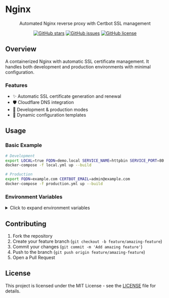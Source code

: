 # Nginx

<div align="center">

Automated Nginx reverse proxy with Certbot SSL management

[![GitHub stars](https://img.shields.io/github/stars/myugan/nginx.svg)](https://github.com/myugan/nginx/stargazers)
[![GitHub issues](https://img.shields.io/github/issues/myugan/nginx.svg)](https://github.com/myugan/nginx/issues)
[![GitHub license](https://img.shields.io/github/license/myugan/nginx.svg)](https://github.com/myugan/nginx/blob/master/LICENSE)

</div>

## Overview

A containerized Nginx with automatic SSL certificate management. It handles both development and production environments with minimal configuration.

### Features

- ✨ Automatic SSL certificate generation and renewal
- 🛡️ Cloudflare DNS integration
- 🚀 Development & production modes
- 📝 Dynamic configuration templates

## Usage

### Basic Example

```bash
# Development
export LOCAL=true FQDN=demo.local SERVICE_NAME=httpbin SERVICE_PORT=80
docker-compose -f local.yml up --build

# Production
export FQDN=example.com CERTBOT_EMAIL=admin@example.com
docker-compose -f production.yml up --build
```

### Environment Variables

<details>
<summary>Click to expand environment variables</summary>

| Variable | Description | Required in Local | Required in Production |
|----------|-------------|:-----------------:|:----------------------:|
| LOCAL | Set to "true" for local setup | ✅ | ❌ |
| FQDN | Your domain name | ✅ | ✅ |
| SERVICE_NAME | Name of the service to proxy | ✅ | ✅ |
| SERVICE_PORT | Port of the service to proxy | ✅ | ✅ |
| CERTBOT_EMAIL | Email for Let's Encrypt | ❌ | ✅ |
| CERTBOT_DOMAIN | Domain for SSL certificate | ❌ | ✅ |
| CLOUDFLARE_EMAIL | Cloudflare account email | ❌ | ✅ |
| CLOUDFLARE_API_KEY | Cloudflare API key | ❌ | ✅ |
| RENEWAL_INTERVAL | Certificate renewal check interval (default: 3d) | ❌ | ✅ |
| NGINX_TEMPLATE | Path to Nginx config template (default: /etc/nginx/conf.d/default.conf.template) | ❌ | ❌ |
| NGINX_CONF | Path to generated Nginx config (default: /etc/nginx/conf.d/default.conf) | ❌ | ❌ |
| CUSTOM_USER | Set to "true" to create a custom user (default: false) | ❌ | ❌ |
| CUSTOM_USERNAME | Username for custom user (required if CUSTOM_USER is true) | ❌ | ❌ |
| CUSTOM_UID | UID for custom user (required if CUSTOM_USER is true) | ❌ | ❌ |
| FLOATING_IP | IP address to use for domain verification (optional) | ❌ | ❌ |

</details>

## Contributing

1. Fork the repository
2. Create your feature branch (`git checkout -b feature/amazing-feature`)
3. Commit your changes (`git commit -m 'Add amazing feature'`)
4. Push to the branch (`git push origin feature/amazing-feature`)
5. Open a Pull Request

## License

This project is licensed under the MIT License - see the [LICENSE](LICENSE) file for details.